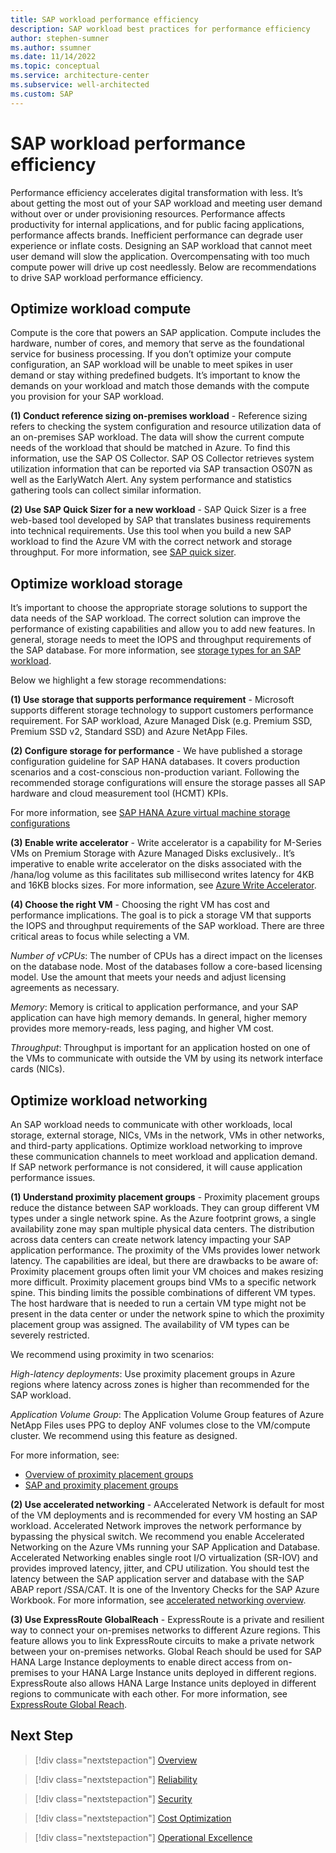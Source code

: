 ```yaml
---
title: SAP workload performance efficiency
description: SAP workload best practices for performance efficiency
author: stephen-sumner
ms.author: ssumner
ms.date: 11/14/2022
ms.topic: conceptual
ms.service: architecture-center
ms.subservice: well-architected
ms.custom: SAP
---
```


# SAP workload performance efficiency

Performance efficiency accelerates digital transformation with less. It’s about getting the most out of your SAP workload and meeting user demand without over or under provisioning resources. Performance affects productivity for internal applications, and for public facing applications, performance affects brands. Inefficient performance can degrade user experience or inflate costs.  Designing an SAP workload that cannot meet user demand will slow the application. Overcompensating with too much compute power will drive up cost needlessly. Below are recommendations to drive SAP workload performance efficiency.

## Optimize workload compute

Compute is the core that powers an SAP application. Compute includes the hardware, number of cores, and memory that serve as the foundational service for business processing. If you don’t optimize your compute configuration, an SAP workload will be unable to meet spikes in user demand or stay withing predefined budgets. It’s important to know the demands on your workload and match those demands with the compute you provision for your SAP workload.

**(1) Conduct reference sizing on-premises workload** - Reference sizing refers to checking the system configuration and resource utilization data of an on-premises SAP workload. The data will show the current compute needs of the workload that should be matched in Azure. To find this information, use the SAP OS Collector. SAP OS Collector retrieves system utilization information that can be reported via SAP transaction OS07N as well as the EarlyWatch Alert. Any system performance and statistics gathering tools can collect similar information.

**(2) Use SAP Quick Sizer for a new workload** - SAP Quick Sizer is a free web-based tool developed by SAP that translates business requirements into technical requirements. Use this tool when you build a new SAP workload to find the Azure VM with the correct network and storage throughput. For more information, see [SAP quick sizer]( https://service.sap.com/quicksizer).

## Optimize workload storage

It’s important to choose the appropriate storage solutions to support the data needs of the SAP workload. The correct solution can improve the performance of existing capabilities and allow you to add new features. In general, storage needs to meet the IOPS and throughput requirements of the SAP database. For more information, see [storage types for an SAP workload](/azure/virtual-machines/workloads/sap/planning-guide-storage).

Below we highlight a few storage recommendations:

**(1) Use storage that supports performance requirement** - Microsoft supports different storage technology to support customers performance requirement. For SAP workload, Azure Managed Disk (e.g. Premium SSD, Premium SSD v2, Standard SSD) and Azure NetApp Files.

**(2) Configure storage for performance** - We have published a storage configuration guideline for SAP HANA databases. It covers production scenarios and a cost-conscious non-production variant. Following the recommended storage configurations will ensure the storage passes all SAP hardware and cloud measurement tool (HCMT) KPIs.

For more information, see [SAP HANA Azure virtual machine storage configurations](/azure/virtual-machines/workloads/sap/hana-vm-operations-storage)

**(3) Enable write accelerator** - Write accelerator is a capability for M-Series VMs on Premium Storage with Azure Managed Disks exclusively.. It’s imperative to enable write accelerator on the disks associated with the /hana/log volume as this facilitates sub millisecond writes latency for 4KB and 16KB blocks sizes. For more information, see [Azure Write Accelerator](/azure/virtual-machines/how-to-enable-write-accelerator).

**(4) Choose the right VM** - Choosing the right VM has cost and performance implications. The goal is to pick a storage VM that supports the IOPS and throughput requirements of the SAP workload. There are three critical areas to focus while selecting a VM.

*Number of vCPUs*: The number of CPUs has a direct impact on the licenses on the database node. Most of the databases follow a core-based licensing model. Use the amount that meets your needs and adjust licensing agreements as necessary.

*Memory*: Memory is critical to application performance, and your SAP application can have high memory demands. In general, higher memory provides more memory-reads, less paging, and higher VM cost.

*Throughput*: Throughput is important for an application hosted on one of the VMs to communicate with outside the VM by using its network interface cards (NICs).

## Optimize workload networking

An SAP workload needs to communicate with other workloads, local storage, external storage, NICs, VMs in the network, VMs in other networks, and third-party applications. Optimize workload networking to improve these communication channels to meet workload and application demand. If SAP network performance is not considered, it will cause application performance issues.

**(1) Understand proximity placement groups** - Proximity placement groups reduce the distance between SAP workloads. They can group different VM types under a single network spine. As the Azure footprint grows, a single availability zone may span multiple physical data centers. The distribution across data centers can create network latency impacting your SAP application performance. The proximity of the VMs provides lower network latency. The capabilities are ideal, but there are drawbacks to be aware of:
Proximity placement groups often limit your VM choices and makes resizing more difficult. Proximity placement groups bind VMs to a specific network spine. This binding limits the possible combinations of different VM types. The host hardware that is needed to run a certain VM type might not be present in the data center or under the network spine to which the proximity placement group was assigned. The availability of VM types can be severely restricted.

We recommend using proximity in two scenarios:

*High-latency deployments*: Use proximity placement groups in Azure regions where latency across zones is higher than recommended for the SAP workload.

*Application Volume Group*: The Application Volume Group features of Azure NetApp Files uses PPG to deploy ANF volumes close to the VM/compute cluster. We recommend using this feature as designed.

For more information, see:

- [Overview of proximity placement groups](/azure/virtual-machines/co-location)
- [SAP and proximity placement groups](/azure/virtual-machines/workloads/sap/sap-proximity-placement-scenarios)

**(2) Use accelerated networking** - AAccelerated Network is default for most of the VM deployments and is recommended for every VM hosting an SAP workload. Accelerated Network improves the network performance by bypassing the physical switch. We recommend you enable Accelerated Networking on the Azure VMs running your SAP Application and Database. Accelerated Networking enables single root I/O virtualization (SR-IOV) and provides improved latency, jitter, and CPU utilization. You should test the latency between the SAP application server and database with the SAP ABAP report /SSA/CAT. It is one of the Inventory Checks for the SAP Azure Workbook. For more information, see [accelerated networking overview](/azure/virtual-network/accelerated-networking-overview).

**(3) Use ExpressRoute GlobalReach** - ExpressRoute is a private and resilient way to connect your on-premises networks to different Azure regions. This feature allows you to link ExpressRoute circuits to make a private network between your on-premises networks. Global Reach should be used for SAP HANA Large Instance deployments to enable direct access from on-premises to your HANA Large Instance units deployed in different regions. ExpressRoute also allows HANA Large Instance units deployed in different regions to communicate with each other. For more information, see [ExpressRoute Global Reach](/azure/expressroute/expressroute-global-reach).

## Next Step

>[!div class="nextstepaction"]
>[Overview](./overview.md)

>[!div class="nextstepaction"]
>[Reliability](./reliability.md)

>[!div class="nextstepaction"]
>[Security](./security.md)

>[!div class="nextstepaction"]
>[Cost Optimization](./cost-optimization.md)

>[!div class="nextstepaction"]
>[Operational Excellence](./operational-excellence.md)
